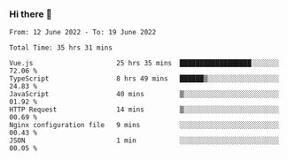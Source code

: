### Hi there 👋

<!--
**siaikin/siaikin** is a ✨ _special_ ✨ repository because its `README.md` (this file) appears on your GitHub profile.

Here are some ideas to get you started:

- 🔭 I’m currently working on ...
- 🌱 I’m currently learning ...
- 👯 I’m looking to collaborate on ...
- 🤔 I’m looking for help with ...
- 💬 Ask me about ...
- 📫 How to reach me: ...
- 😄 Pronouns: ...
- ⚡ Fun fact: ...
-->

<!--START_SECTION:waka-->

```text
From: 12 June 2022 - To: 19 June 2022

Total Time: 35 hrs 31 mins

Vue.js                     25 hrs 35 mins  ██████████████████░░░░░░░   72.06 %
TypeScript                 8 hrs 49 mins   ██████▒░░░░░░░░░░░░░░░░░░   24.83 %
JavaScript                 40 mins         ▒░░░░░░░░░░░░░░░░░░░░░░░░   01.92 %
HTTP Request               14 mins         ▒░░░░░░░░░░░░░░░░░░░░░░░░   00.69 %
Nginx configuration file   9 mins          ░░░░░░░░░░░░░░░░░░░░░░░░░   00.43 %
JSON                       1 min           ░░░░░░░░░░░░░░░░░░░░░░░░░   00.05 %
```

<!--END_SECTION:waka-->
